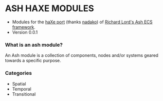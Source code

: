 # **ASH HAXE MODULES** #

* Modules for the [haXe port](https://github.com/nadako/Ash-HaXe) (thanks [nadako](https://github.com/nadako)) of [Richard Lord's Ash ECS framework](http://www.ashframework.org/).
* Version 0.0.1

### What is an ash module? ###

An Ash module is a collection of components, nodes and/or systems geared towards a specific purpose.

### Categories ###
* Spatial
* Temporal
* Transitional
